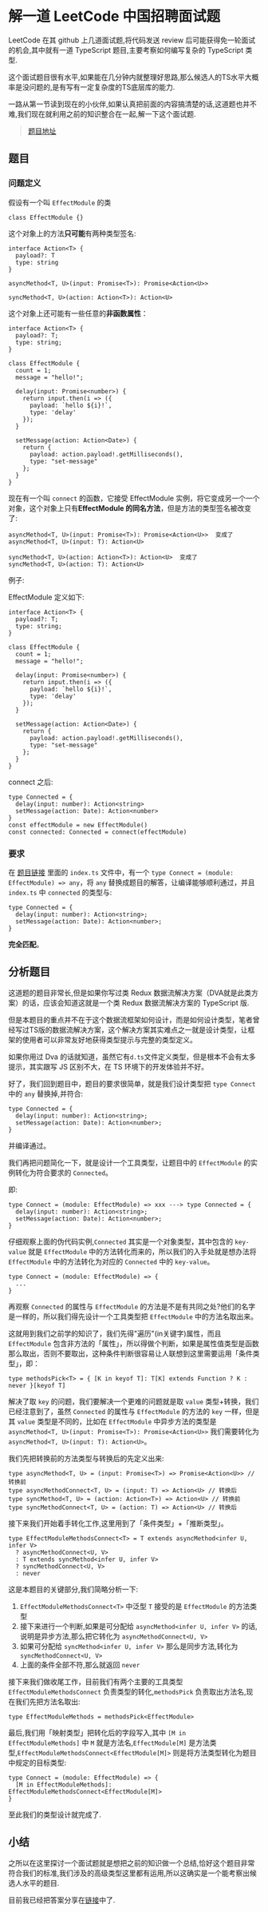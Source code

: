 # 解一道 LeetCode 中国招聘面试题

LeetCode 在其 github 上几道面试题,将代码发送 review 后可能获得免一轮面试的机会,其中就有一道 TypeScript 题目,主要考察如何编写复杂的 TypeScript 类型.

这个面试题目很有水平,如果能在几分钟内就整理好思路,那么候选人的TS水平大概率是没问题的,是有写有一定复杂度的TS底层库的能力.

一路从第一节读到现在的小伙伴,如果认真把前面的内容搞清楚的话,这道题也并不难,我们现在就利用之前的知识整合在一起,解一下这个面试题.

> [题目地址](https://github.com/LeetCode-OpenSource/hire/blob/master/typescript_zh.md)

## 题目

### 问题定义

假设有一个叫 `EffectModule` 的类

```
class EffectModule {}

```

这个对象上的方法**只可能**有两种类型签名:

```
interface Action<T> {
  payload?: T
  type: string
}

asyncMethod<T, U>(input: Promise<T>): Promise<Action<U>>

syncMethod<T, U>(action: Action<T>): Action<U>

```

这个对象上还可能有一些任意的**非函数属性**：

```
interface Action<T> {
  payload?: T;
  type: string;
}

class EffectModule {
  count = 1;
  message = "hello!";

  delay(input: Promise<number>) {
    return input.then(i => ({
      payload: `hello ${i}!`,
      type: 'delay'
    });
  }

  setMessage(action: Action<Date>) {
    return {
      payload: action.payload!.getMilliseconds(),
      type: "set-message"
    };
  }
}

```

现在有一个叫 `connect` 的函数，它接受 EffectModule 实例，将它变成另一个一个对象，这个对象上只有**EffectModule 的同名方法**，但是方法的类型签名被改变了:

```
asyncMethod<T, U>(input: Promise<T>): Promise<Action<U>>  变成了
asyncMethod<T, U>(input: T): Action<U> 

```

```
syncMethod<T, U>(action: Action<T>): Action<U>  变成了
syncMethod<T, U>(action: T): Action<U>

```

例子:

EffectModule 定义如下:

```
interface Action<T> {
  payload?: T;
  type: string;
}

class EffectModule {
  count = 1;
  message = "hello!";

  delay(input: Promise<number>) {
    return input.then(i => ({
      payload: `hello ${i}!`,
      type: 'delay'
    });
  }

  setMessage(action: Action<Date>) {
    return {
      payload: action.payload!.getMilliseconds(),
      type: "set-message"
    };
  }
}

```

connect 之后:

```
type Connected = {
  delay(input: number): Action<string>
  setMessage(action: Date): Action<number>
}
const effectModule = new EffectModule()
const connected: Connected = connect(effectModule)

```

### 要求

在 [题目链接](https://codesandbox.io/s/o4wwpzyzkq) 里面的 `index.ts` 文件中，有一个 `type Connect = (module: EffectModule) => any`，将 `any` 替换成题目的解答，让编译能够顺利通过，并且 `index.ts` 中 `connected` 的类型与:

```
type Connected = {
  delay(input: number): Action<string>;
  setMessage(action: Date): Action<number>;
}

```

**完全匹配**。

## 分析题目

这道题的题目非常长,但是如果你写过类 Redux 数据流解决方案（DVA就是此类方案）的话，应该会知道这就是一个类 Redux 数据流解决方案的 TypeScript 版.

但是本题目的重点并不在于这个数据流框架如何设计，而是如何设计类型，笔者曾经写过TS版的数据流解决方案，这个解决方案其实难点之一就是设计类型，让框架的使用者可以非常友好地获得类型提示与完整的类型定义。

如果你用过 Dva 的话就知道，虽然它有`d.ts`文件定义类型，但是根本不会有太多提示，其实跟写 JS 区别不大，在 TS 环境下的开发体验并不好。

好了，我们回到题目中，题目的要求很简单，就是我们设计类型把 `type Connect` 中的 `any` 替换掉,并符合:

```
type Connected = {
  delay(input: number): Action<string>;
  setMessage(action: Date): Action<number>;
}

```

并编译通过。

我们再把问题简化一下，就是设计一个工具类型，让题目中的 `EffectModule` 的实例转化为符合要求的 `Connected`。

即:

```
type Connect = (module: EffectModule) => xxx ---> type Connected = {
  delay(input: number): Action<string>;
  setMessage(action: Date): Action<number>;
}

```

仔细观察上面的伪代码实例,`Connected` 其实是一个对象类型，其中包含的 `key-value` 就是 `EffectModule` 中的方法转化而来的，所以我们的入手处就是想办法将 `EffectModule` 中的方法转化为对应的 `Connected` 中的 `key-value`。

```
type Connect = (module: EffectModule) => {
  ...
}

```

再观察 `Connected` 的属性与 `EffectModule` 的方法是不是有共同之处\?他们的名字是一样的，所以我们得先设计一个工具类型把 `EffectModule` 中的方法名取出来。

这就用到我们之前学的知识了，我们先得"遍历"\(in关键字\)属性，而且 `EffectModule` 包含非方法的「属性」，所以得做个判断，如果是属性值类型是函数那么取出，否则不要取出，这种条件判断很容易让人联想到这里需要运用「条件类型」，即：

```
type methodsPick<T> = { [K in keyof T]: T[K] extends Function ? K : never }[keyof T]

```

解决了取 `key` 的问题，我们要解决一个更难的问题就是取 `value` 类型+转换，我们已经注意到了，虽然 `Connected` 的属性与 `EffectModule` 的方法的 `key` 一样，但是其 `value` 类型是不同的，比如在 `EffectModule` 中异步方法的类型是 `asyncMethod<T, U>(input: Promise<T>): Promise<Action<U>>` 我们需要转化为 `asyncMethod<T, U>(input: T): Action<U>`。

我们先把转换前的方法类型与转换后的先定义出来:

```
type asyncMethod<T, U> = (input: Promise<T>) => Promise<Action<U>> // 转换前
type asyncMethodConnect<T, U> = (input: T) => Action<U> // 转换后
type syncMethod<T, U> = (action: Action<T>) => Action<U> // 转换前
type syncMethodConnect<T, U> = (action: T) => Action<U> // 转换后

```

接下来我们开始着手转化工作,这里用到了「条件类型」+「推断类型」。

```
type EffectModuleMethodsConnect<T> = T extends asyncMethod<infer U, infer V>
  ? asyncMethodConnect<U, V>
  : T extends syncMethod<infer U, infer V>
  ? syncMethodConnect<U, V>
  : never

```

这是本题目的关键部分,我们简略分析一下:

1.  `EffectModuleMethodsConnect<T>` 中泛型 `T` 接受的是 `EffectModule` 的方法类型
2.  接下来进行一个判断,如果是可分配给 `asyncMethod<infer U, infer V>` 的话,说明是异步方法,那么把它转化为 `asyncMethodConnect<U, V>`
3.  如果可分配给 `syncMethod<infer U, infer V>` 那么是同步方法,转化为 `syncMethodConnect<U, V>`
4.  上面的条件全部不符,那么就返回 `never`

接下来我们做收尾工作，目前我们有两个主要的工具类型 `EffectModuleMethodsConnect` 负责类型的转化,`methodsPick` 负责取出方法名,现在我们先把方法名取出:

```
type EffectModuleMethods = methodsPick<EffectModule>

```

最后,我们用「映射类型」把转化后的字段写入,其中 `[M in EffectModuleMethods]` 中 `M` 就是方法名,`EffectModule[M]` 是方法类型,`EffectModuleMethodsConnect<EffectModule[M]>` 则是将方法类型转化为题目中规定的目标类型:

```
type Connect = (module: EffectModule) => {
  [M in EffectModuleMethods]: EffectModuleMethodsConnect<EffectModule[M]>
}

```

至此我们的类型设计就完成了.

## 小结

之所以在这里探讨一个面试题就是想把之前的知识做一个总结,恰好这个题目非常符合我们的标准,我们涉及的高级类型这里都有运用,所以这确实是一个能考察出候选人水平的题目.

目前我已经把答案分享在[链接](https://codesandbox.io/embed/typescript-problem-5lzyp)中了.